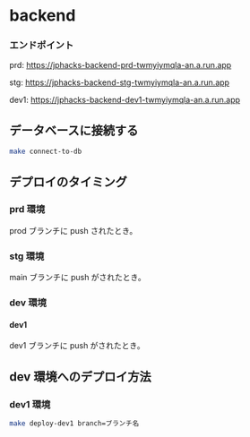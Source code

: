 # backend

### エンドポイント

prd: https://jphacks-backend-prd-twmyiymqla-an.a.run.app

stg: https://jphacks-backend-stg-twmyiymqla-an.a.run.app

dev1: https://jphacks-backend-dev1-twmyiymqla-an.a.run.app

##  データベースに接続する

```bash
make connect-to-db
```

## デプロイのタイミング

### prd 環境
prod ブランチに push されたとき。

### stg 環境

main ブランチに push がされたとき。

### dev 環境

#### dev1
dev1 ブランチに push がされたとき。

## dev 環境へのデプロイ方法

### dev1 環境

```bash
make deploy-dev1 branch=ブランチ名
```
